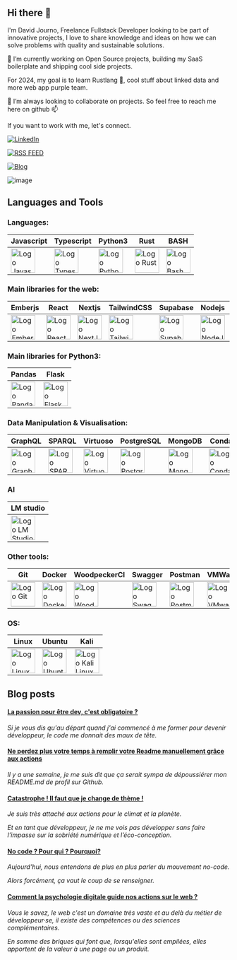 ## Hi there 👋

I'm David Journo, Freelance Fullstack Developer looking to be part of innovative projects, I love to share knowledge and ideas on how we can solve problems with quality and sustainable solutions.

🔭 I’m currently working on Open Source projects, building my SaaS boilerplate and shipping cool side projects.

For 2024, my goal is to learn Rustlang 🦀, cool stuff about linked data and more web app purple team.

👯 I’m always looking to collaborate on projects. So feel free to reach me here on github 📫 

If you want to work with me, let's connect.

[![LinkedIn](https://img.shields.io/badge/LinkedIn-Hire%20me-blue?style=for-the-badge&logo=linkedin)](https://linkedin.com/in/david-journo)

[![RSS FEED](https://img.shields.io/badge/Rss-Browse-orange?style=for-the-badge&logo=rss)](https://feedly.com/i/subscription/feed/https://www.davidjourno.dev/rss)

[![Blog](https://img.shields.io/badge/Blog-Vist-blueviolet?style=for-the-badge&logo=ghost)](https://www.davidjourno.dev)

![image](https://www.codewars.com/users/Poltergeistz/badges/micro)

## Languages and Tools 

### Languages:
| Javascript | Typescript | Python3 | Rust | BASH |
|----------|----------|----------|----------|----------|
|  <img src="https://cdn.jsdelivr.net/gh/devicons/devicon@latest/icons/javascript/javascript-original.svg" title="Javascript"  alt="Logo Javascript" width="55" height="55"/> |  <img src="https://cdn.jsdelivr.net/gh/devicons/devicon@latest/icons/typescript/typescript-original.svg" title="Typescript"  alt="Logo Typescript" width="55" height="55"/> | <img src="https://cdn.jsdelivr.net/gh/devicons/devicon@latest/icons/python/python-original.svg" title="Python"  alt="Logo Python" width="55" height="55"/>  |  <img src="https://cdn.jsdelivr.net/gh/devicons/devicon@latest/icons/rust/rust-original.svg" title="Rust" alt="Logo Rust" width="55" height="55"/>| <img src="https://cdn.jsdelivr.net/gh/devicons/devicon@latest/icons/bash/bash-original.svg" title="Bash" alt="Logo Bash" width="55" height="55"/>|
          


### Main libraries for the web:

| Emberjs | React | Nextjs | TailwindCSS | Supabase | Nodejs | Threejs
|----------|----------|----------|----------|----------|----------|----------|
|<img src="https://cdn.jsdelivr.net/gh/devicons/devicon@latest/icons/ember/ember-original-wordmark.svg" title="Emberjs" alt="Logo EmberJs" width="55" height="55"/>|<img src="https://cdn.jsdelivr.net/gh/devicons/devicon@latest/icons/react/react-original-wordmark.svg" title="React" alt="Logo React" width="55" height="55"/>|<img src="https://cdn.jsdelivr.net/gh/devicons/devicon@latest/icons/nextjs/nextjs-original-wordmark.svg" title="Nextjs" alt="Logo NextJs" width="55" height="55"/>|<img src="https://cdn.jsdelivr.net/gh/devicons/devicon@latest/icons/tailwindcss/tailwindcss-original-wordmark.svg" title="Tailwindcss" alt="Logo Tailwindcss" width="55" height="55"/>| <img src="https://cdn.jsdelivr.net/gh/devicons/devicon@latest/icons/supabase/supabase-original-wordmark.svg" title="Supabase" alt="Logo Supabase" width="55" height="55"/> | <img src="https://cdn.jsdelivr.net/gh/devicons/devicon@latest/icons/nodejs/nodejs-original-wordmark.svg" title="nodejs" alt="Logo NodeJS" width="55" height="55"/> | <img src="https://cdn.jsdelivr.net/gh/devicons/devicon@latest/icons/threejs/threejs-original-wordmark.svg" title="Threejs" alt="Logo NodeJS" width="55" height="55"/> |
  

### Main libraries for Python3:

| Pandas | Flask |
|----------|----------|
| <img src="https://cdn.jsdelivr.net/gh/devicons/devicon@latest/icons/pandas/pandas-original.svg" title="Pandas" alt="Logo Pandas" width="55" height="55"/>| <img src="https://cdn.jsdelivr.net/gh/devicons/devicon@latest/icons/flask/flask-original.svg" title="Flask" alt="Logo Flask" width="55" height="55"/> |


### Data Manipulation & Visualisation:

| GraphQL  | SPARQL | Virtuoso | PostgreSQL | MongoDB | Conda | Jupyter |
|----------|----------|----------|----------|----------|----------|----------|
|<img src="https://cdn.jsdelivr.net/gh/devicons/devicon@latest/icons/graphql/graphql-plain-wordmark.svg" title="GraphQL" alt="Logo GraphQL" width="55" height="55"/> |<img src="https://github.com/Poltergeistz/poltergeistz/assets/38471754/ddc57e5a-c90d-46a0-a446-697b59f6ee4b" title="SPARQL" alt="Logo SPARQL" width="55" height="55"/>|<img src="https://github.com/Poltergeistz/poltergeistz/assets/38471754/d78f6c8b-919c-4012-9d83-8b8d1bff2683" title="Virtuoso" alt="Logo Virtuoso" width="55" height="55"/>|<img src="https://cdn.jsdelivr.net/gh/devicons/devicon@latest/icons/postgresql/postgresql-original.svg" title="PostgreSQL" alt="Logo PostgreSQL" width="55" height="55"/> | <img src="https://cdn.jsdelivr.net/gh/devicons/devicon@latest/icons/mongodb/mongodb-original-wordmark.svg" title="MongoDB" alt="Logo MongoDB" width="55" height="55"/> | <img src="https://cdn.jsdelivr.net/gh/devicons/devicon@latest/icons/anaconda/anaconda-original-wordmark.svg" title="Anaconda" alt="Logo Conda" width="55" height="55"/>|<img src="https://cdn.jsdelivr.net/gh/devicons/devicon@latest/icons/jupyter/jupyter-original-wordmark.svg" title="Jupiter" alt="Logo Jupiter" width="55" height="55"/>|

### AI

| LM studio  |
|----------|
|<img src="https://github.com/Poltergeistz/poltergeistz/assets/38471754/c9fc2cf1-e49c-428a-a094-3555ba5aaae8" title="LM Studio" alt="Logo LM Studio" width="55" height="55"/> |

  
### Other tools:

| Git | Docker | WoodpeckerCI | Swagger | Postman | VMWare | Farm | Ghost |
|----------|----------|----------|----------|----------|----------|----------|----------|
|<img src="https://cdn.jsdelivr.net/gh/devicons/devicon@latest/icons/git/git-original-wordmark.svg" title="Git" alt="Logo Git" width="55" height="55"/>|<img src="https://cdn.jsdelivr.net/gh/devicons/devicon@latest/icons/docker/docker-original-wordmark.svg" title="Docker" alt="Logo Docker" width="55" height="55"/>| <img src="https://woodpecker-ci.org/img/logo.svg" title="WoodpeckerCI" alt="Logo WoodpeckerCI" width="55" height="55"/> |<img src="https://cdn.jsdelivr.net/gh/devicons/devicon@latest/icons/swagger/swagger-original-wordmark.svg" title="Swagger" alt="Logo Swagger" width="55" height="55"/>|<img src="https://cdn.jsdelivr.net/gh/devicons/devicon@latest/icons/postman/postman-original-wordmark.svg" title="Postman" alt="Logo Postman" width="55" height="55"/>|<img src="https://1000logos.net/wp-content/uploads/2021/05/VMware-logo.png" title="VMware" alt="Logo VMware" width="55" height="55"/>| <img src="https://www.farmfe.org/img/logo.png" title="Farm" alt="Logo Farm" width="55" height="55"/> | <img src="https://cdn.jsdelivr.net/gh/devicons/devicon@latest/icons/ghost/ghost-original-wordmark.svg" title="Ghost" alt="Logo Ghost" width="55" height="55"/> |

### OS:

| Linux | Ubuntu | Kali |
|----------|----------|----------|
| <img src="https://cdn.jsdelivr.net/gh/devicons/devicon@latest/icons/linux/linux-original.svg" title="Linux" alt="Logo Linux" width="55" height="55"/> | <img src="https://cdn.jsdelivr.net/gh/devicons/devicon@latest/icons/ubuntu/ubuntu-original.svg" title="Ubuntu" alt="Logo Ubuntu" width="55" height="55"/> | <img src="https://upload.wikimedia.org/wikipedia/commons/thumb/4/4b/Kali_Linux_2.0_wordmark.svg/1920px-Kali_Linux_2.0_wordmark.svg.png" title="Kali Linux" alt="Logo Kali Linux" width="55" height="55"/> |


## Blog posts
<!--START_SECTION:feed-->
#### [La passion pour être dev, c&#39;est obligatoire ?](https:&#x2F;&#x2F;www.davidjourno.dev&#x2F;la-passion-pour-etre-dev-cest-obligatoire&#x2F;) 
<em>Si je vous dis qu&#39;au départ quand j&#39;ai commencé à me former pour devenir développeur, le code me donnait des maux de tête.</em>
#### [Ne perdez plus votre temps à remplir votre Readme manuellement grâce aux actions](https:&#x2F;&#x2F;www.davidjourno.dev&#x2F;ne-perdez-plus-votre-temps-a-remplir-votre-readme-manuellement-grace-aux-actions&#x2F;) 
<em>Il y a une semaine, je me suis dit que ça serait sympa de dépoussiérer mon README.md de profil sur Github.</em>
#### [Catastrophe ! Il faut que je change de thème !](https:&#x2F;&#x2F;www.davidjourno.dev&#x2F;catastrophe-il-faut-que-je-change-de-theme&#x2F;) 
<em>Je suis très attaché aux actions pour le climat et la planète.

Et en tant que développeur, je ne me vois pas développer sans faire l’impasse sur la sobriété numérique et l’éco-conception.</em>
#### [No code ? Pour qui ? Pourquoi?](https:&#x2F;&#x2F;www.davidjourno.dev&#x2F;no-code-pour-qui-pourquoi&#x2F;) 
<em>Aujourd’hui, nous entendons de plus en plus parler du mouvement no-code.

Alors forcément, ça vaut le coup de se renseigner.</em>
#### [Comment la psychologie digitale guide nos actions sur le web ?](https:&#x2F;&#x2F;www.davidjourno.dev&#x2F;comment-la-psychologie-digitale-guide-nos-actions-sur-le-web&#x2F;) 
<em>Vous le savez, le web c&#39;est un domaine très vaste et au delà du métier de développeur·se, il existe des compétences ou des sciences complémentaires.

En somme des briques qui font que, lorsqu&#39;elles sont empilées, elles apportent de la valeur à une page ou un produit.</em>
<!--END_SECTION:feed-->


<!--
**Poltergeistz/poltergeistz** is a ✨ _special_ ✨ repository because its `README.md` (this file) appears on your GitHub profile.
-->
